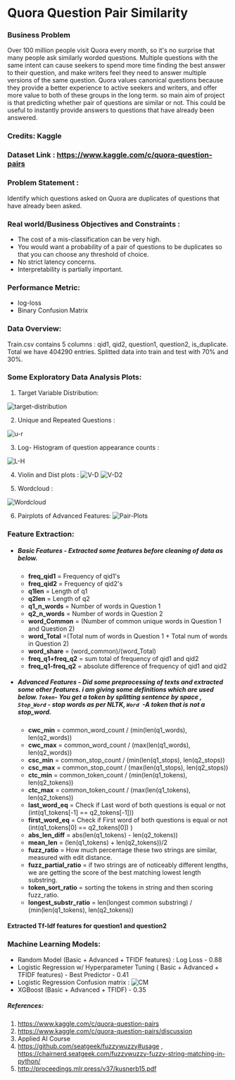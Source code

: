 # Quora Question Pair Similarity

### Business Problem

Over 100 million people visit Quora every month, so it's no surprise that many people ask similarly worded questions. Multiple questions with the same intent can cause seekers to spend more time finding the best answer to their question, and make writers feel they need to answer multiple versions of the same question. Quora values canonical questions because they provide a better experience to active seekers and writers, and offer more value to both of these groups in the long term.  so main aim of project is that predicting whether pair of questions are similar or not. This could be useful to instantly provide answers to questions that have already been answered.

### Credits: Kaggle

### Dataset Link : https://www.kaggle.com/c/quora-question-pairs

### Problem Statement :
Identify which questions asked on Quora are duplicates of questions that have already been asked.

### Real world/Business Objectives and Constraints :
   - The cost of a mis-classification can be very high.
   - You would want a probability of a pair of questions to be duplicates so that you can choose any threshold of choice.
   - No strict latency concerns.
   - Interpretability is partially important.

### Performance Metric:
   - log-loss 
   - Binary Confusion Matrix

### Data Overview:
Train.csv contains 5 columns : qid1, qid2, question1, question2, is_duplicate. Total we have 404290 entries. Splitted data into train and test with 70% and 30%.

### Some Exploratory Data Analysis Plots:

1) Target Variable Distribution: 

![target-distribution](https://github.com/PinakShome/Data-Science-Case-Studies/blob/main/QuoraQSimilarity/Images/Unknown1.png)

2) Unique and Repeated Questions : 

![u-r](https://github.com/PinakShome/Data-Science-Case-Studies/blob/main/QuoraQSimilarity/Images/Unknown2.png)

3) Log- Histogram of question appearance counts : 

![L-H](https://github.com/PinakShome/Data-Science-Case-Studies/blob/main/QuoraQSimilarity/Images/Unknown3.png)

4) Violin and Dist plots : ![V-D](https://github.com/PinakShome/Data-Science-Case-Studies/blob/main/QuoraQSimilarity/Images/Unknown5.png)
                           ![V-D2](https://github.com/PinakShome/Data-Science-Case-Studies/blob/main/QuoraQSimilarity/Images/Unknown4.png)

5) Wordcloud : 

![Wordcloud](https://github.com/PinakShome/Data-Science-Case-Studies/blob/main/QuoraQSimilarity/Images/Unknown6.png)

6) Pairplots of Advanced Features: ![Pair-Plots](https://github.com/PinakShome/Data-Science-Case-Studies/blob/main/QuoraQSimilarity/Images/Unknown7.png)

### Feature Extraction:
- ##### Basic Features - Extracted some features before cleaning of data as below.
  - <b>freq_qid1</b> = Frequency of qid1's
  - <b>freq_qid2</b> = Frequency of qid2's
  - <b>q1len</b> = Length of q1
  - <b>q2len</b> = Length of q2
  - <b>q1_n_words</b> = Number of words in Question 1
  - <b>q2_n_words</b> = Number of words in Question 2
  - <b>word_Common</b> = (Number of common unique words in Question 1 and Question 2)
  - <b>word_Total</b> =(Total num of words in Question 1 + Total num of words in Question 2)
  - <b>word_share</b> = (word_common)/(word_Total)
  - <b>freq_q1+freq_q2</b> = sum total of frequency of qid1 and qid2
  - <b>freq_q1-freq_q2</b> = absolute difference of frequency of qid1 and qid2

- ##### Advanced Features - Did some preprocessing of texts and extracted some other features. i am giving some definitions which are used below. `Token`- You get a token by splitting sentence by space  ,  `Stop_Word` - stop words as per NLTK, `Word `-A token that is not a stop_word.
  - <b>cwc_min</b> = common_word_count / (min(len(q1_words), len(q2_words)) 
  - <b>cwc_max</b> = common_word_count / (max(len(q1_words), len(q2_words)) 
  - <b>csc_min</b> = common_stop_count / (min(len(q1_stops), len(q2_stops)) 
  - <b>csc_max</b> = common_stop_count / (max(len(q1_stops), len(q2_stops)) 
  - <b>ctc_min</b> = common_token_count / (min(len(q1_tokens), len(q2_tokens)) 
  - <b>ctc_max</b> = common_token_count / (max(len(q1_tokens), len(q2_tokens)) 
  - <b>last_word_eq</b> = Check if Last word of both questions is equal or not (int(q1_tokens[-1] == q2_tokens[-1]))
  - <b>first_word_eq</b> = Check if First word of both questions is equal or not (int(q1_tokens[0] == q2_tokens[0]) )
  - <b>abs_len_diff</b> = abs(len(q1_tokens) - len(q2_tokens))
  - <b>mean_len</b> = (len(q1_tokens) + len(q2_tokens))/2
  - <b>fuzz_ratio</b> = How much percentage these two strings are similar, measured with edit distance.
  - <b>fuzz_partial_ratio</b> = if two strings are of noticeably different lengths, we are getting the score of the best matching lowest length substring.
  - <b>token_sort_ratio</b> = sorting the tokens in string and then scoring fuzz_ratio.
  - <b>longest_substr_ratio</b> = len(longest common substring) / (min(len(q1_tokens), len(q2_tokens))

#### Extracted Tf-Idf features for question1 and question2 

### Machine Learning Models:

  - Random Model (Basic + Advanced + TFIDF features) : Log Loss - 0.88
  - Logistic Regression w/ Hyperparameter Tuning ( Basic + Advanced + TFIDF features) - Best Predictor - 0.41
  - Logistic Regression Confusion matrix : ![CM](https://github.com/PinakShome/Data-Science-Case-Studies/blob/main/QuoraQSimilarity/Images/Unknown10.png)
  - XGBoost (Basic + Advanced + TFIDF) - 0.35

##### References:
1. https://www.kaggle.com/c/quora-question-pairs 
2. https://www.kaggle.com/c/quora-question-pairs/discussion
3. Applied AI Course
4. https://github.com/seatgeek/fuzzywuzzy#usage , https://chairnerd.seatgeek.com/fuzzywuzzy-fuzzy-string-matching-in-python/
5. http://proceedings.mlr.press/v37/kusnerb15.pdf

